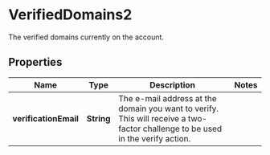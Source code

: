 

# VerifiedDomains2

The verified domains currently on the account.

## Properties

| Name | Type | Description | Notes |
|------------ | ------------- | ------------- | -------------|
|**verificationEmail** | **String** | The e-mail address at the domain you want to verify. This will receive a two-factor challenge to be used in the verify action. |  |



